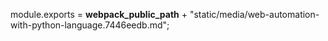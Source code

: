 module.exports = __webpack_public_path__ + "static/media/web-automation-with-python-language.7446eedb.md";
